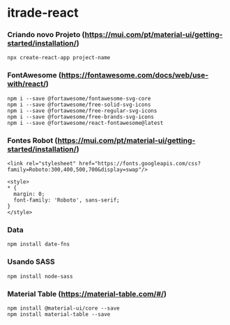 # itrade-react

### Criando novo Projeto (https://mui.com/pt/material-ui/getting-started/installation/)
```
npx create-react-app project-name
```
### FontAwesome (https://fontawesome.com/docs/web/use-with/react/)
```
npm i --save @fortawesome/fontawesome-svg-core
npm i --save @fortawesome/free-solid-svg-icons
npm i --save @fortawesome/free-regular-svg-icons
npm i --save @fortawesome/free-brands-svg-icons
npm i --save @fortawesome/react-fontawesome@latest
```
### Fontes Robot (https://mui.com/pt/material-ui/getting-started/installation/)
```
<link rel="stylesheet" href="https://fonts.googleapis.com/css?family=Roboto:300,400,500,700&display=swap"/>
```
```
<style>
* {
  margin: 0;
  font-family: 'Roboto', sans-serif;
}
</style>
```
### Data 
```
npm install date-fns
```
### Usando SASS
```
npm install node-sass
```
### Material Table (https://material-table.com/#/)
```
npm install @material-ui/core --save
npm install material-table --save
```
